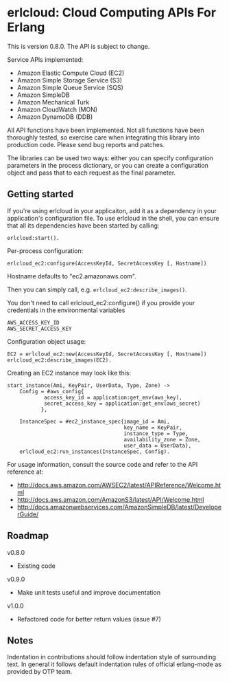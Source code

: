# erlcloud: Cloud Computing APIs For Erlang #

This is version 0.8.0.  The API is subject to change.

Service APIs implemented:

- Amazon Elastic Compute Cloud (EC2)
- Amazon Simple Storage Service (S3)
- Amazon Simple Queue Service (SQS)
- Amazon SimpleDB
- Amazon Mechanical Turk
- Amazon CloudWatch (MON)
- Amazon DynamoDB (DDB)

All API functions have been implemented.  Not all functions
have been thoroughly tested, so exercise care when integrating
this library into production code.  Please send bug reports and patches.

The libraries can be used two ways: either you can specify configuration
parameters in the process dictionary, or you can create a configuration object
and pass that to each request as the final parameter.

## Getting started ##

If you're using erlcloud in your applicaiton, add it as a dependency
in your application's configuration file.  To use erlcloud in the shell,
you can ensure that all its dependencies have been started by calling:

```
erlcloud:start().
```


Per-process configuration:

```
erlcloud_ec2:configure(AccessKeyId, SecretAccessKey [, Hostname])
```

Hostname defaults to "ec2.amazonaws.com".

Then you can simply call, e.g. `erlcloud_ec2:describe_images()`.

You don't need to call erlcloud_ec2:configure() if you provide your credentials
in the environmental variables

```
AWS_ACCESS_KEY_ID
AWS_SECRET_ACCESS_KEY
```

Configuration object usage:

```
EC2 = erlcloud_ec2:new(AccessKeyId, SecretAccessKey [, Hostname])
erlcloud_ec2:describe_images(EC2).
```

Creating an EC2 instance may look like this:
```
start_instance(Ami, KeyPair, UserData, Type, Zone) ->
    Config = #aws_config{
            access_key_id = application:get_env(aws_key),
            secret_access_key = application:get_env(aws_secret)
           },

    InstanceSpec = #ec2_instance_spec{image_id = Ami,
                                      key_name = KeyPair,
                                      instance_type = Type,
                                      availability_zone = Zone,
                                      user_data = UserData},
    erlcloud_ec2:run_instances(InstanceSpec, Config).
```

For usage information, consult the source code and refer to the API reference at:

- http://docs.aws.amazon.com/AWSEC2/latest/APIReference/Welcome.html
- http://docs.aws.amazon.com/AmazonS3/latest/API/Welcome.html
- http://docs.amazonwebservices.com/AmazonSimpleDB/latest/DeveloperGuide/

## Roadmap ##

v0.8.0
* Existing code

v0.9.0
* Make unit tests useful and improve documentation

v1.0.0
* Refactored code for better return values (issue #7)

## Notes ##

Indentation in contributions should follow indentation style of
surrounding text. In general it follows default indentation rules of
official erlang-mode as provided by OTP team.
